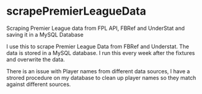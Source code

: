# scrapePremierLeagueData
Scraping Premier League data from FPL API, FBRef and UnderStat and saving it in a MySQL Database

I use this to scrape Premier League Data from FBRef and Understat. The data is stored in a MySQL database.
I run this every week after the fixtures and overwrite the data. 

There is an issue with Player names from different data sources, I have a strored procedure on my database to clean up player names so they match against different sources. 
